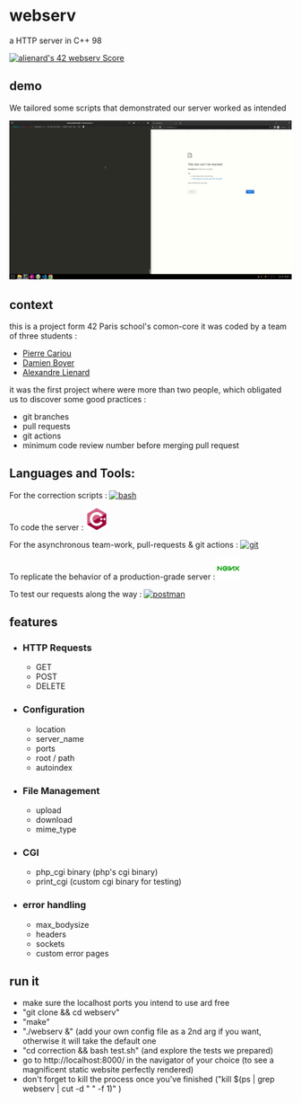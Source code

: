 # webserv
a HTTP server in C++ 98



<a href="https://github.com/JaeSeoKim/badge42"><img src="https://badge42.vercel.app/api/v2/cl4cq9w7c004409k3asnbj82v/project/2119669" alt="alienard's 42 webserv Score" /></a>

## demo
We tailored some scripts that demonstrated our server worked as intended
<p align="left">
	<img src="./assets/webserv_demo.gif" >
</p>

## context
this is a project form 42 Paris school's comon-core
it was coded by a team of three students : 
- [Pierre Cariou](https://github.com/pierrecariou) 
- [Damien Boyer](https://github.com/BoyerDamien) 
- [Alexandre Lienard](https://github.com/lienardale)

it was the first project where were more than two people, which obligated us to discover some good practices :
- git branches
- pull requests
- git actions
- minimum code review number before merging pull request 

## Languages and Tools:
<p align="left"> 
For the correction scripts : <a href="https://www.gnu.org/software/bash/" target="_blank" rel="noreferrer"> 
    <img src="https://www.vectorlogo.zone/logos/gnu_bash/gnu_bash-icon.svg" alt="bash" width="40" height="40"/> 
</a>

To code the server : <a href="https://www.w3schools.com/cpp/" target="_blank" rel="noreferrer"> 
    <img src="https://raw.githubusercontent.com/devicons/devicon/master/icons/cplusplus/cplusplus-original.svg" alt="cplusplus" width="40" height="40"/> 
</a> 

For the asynchronous team-work, pull-requests & git actions : <a href="https://git-scm.com/" target="_blank" rel="noreferrer"> 
    <img src="https://www.vectorlogo.zone/logos/git-scm/git-scm-icon.svg" alt="git" width="40" height="40"/> 
</a>

To replicate the behavior of a production-grade server : <a href="https://www.nginx.com" target="_blank" rel="noreferrer"> 
    <img src="https://raw.githubusercontent.com/devicons/devicon/master/icons/nginx/nginx-original.svg" alt="nginx" width="40" height="40"/> 
</a> 

To test our requests along the way : <a href="https://postman.com" target="_blank" rel="noreferrer"> 
    <img src="https://www.vectorlogo.zone/logos/getpostman/getpostman-icon.svg" alt="postman" width="40" height="40"/> 
</a> 
</p>

## features
- ### HTTP Requests
    * GET
    * POST
    * DELETE
- ### Configuration
    * location
    * server_name
    * ports
    * root / path
    * autoindex
- ### File Management
    * upload
    * download
    * mime_type
- ### CGI
    * php_cgi binary (php's cgi binary)
    * print_cgi (custom cgi binary for testing)
- ### error handling
    * max_bodysize
    * headers
    * sockets
    * custom error pages

## run it
- make sure the localhost ports you intend to use ard free
- "git clone && cd webserv"
- "make"
- "./webserv &" (add your own config file as a 2nd arg if you want, otherwise it will take the default one
- "cd correction && bash test.sh" (and explore the tests we prepared)
- go to http://localhost:8000/ in the navigator of your choice (to see a magnificent static website perfectly rendered)
- don't forget to kill the process once you've finished ("kill $(ps | grep webserv | cut -d " " -f 1)"
)
